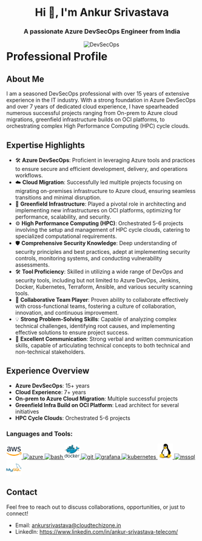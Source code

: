 <h1 align="center">Hi 👋, I'm Ankur Srivastava</h1>
<h3 align="center">A passionate Azure DevSecOps Engineer from India</h3>

<img align="right" alt="DevSecOps" width="300" src="https://github.com/Ankur-Srivastava-Cloudtechizone/Ankur-Srivastava-Cloudtechizone/assets/168817123/3792e897-4b96-4002-9e56-06515311e27c">

# Professional Profile

## About Me
I am a seasoned DevSecOps professional with over 15 years of extensive experience in the IT industry. With a strong foundation in Azure DevSecOps and over 7 years of dedicated cloud experience, I have spearheaded numerous successful projects ranging from On-prem to Azure cloud migrations, greenfield infrastructure builds on OCI platforms, to orchestrating complex High Performance Computing (HPC) cycle clouds.

## Expertise Highlights
- 🛠️ **Azure DevSecOps**: Proficient in leveraging Azure tools and practices to ensure secure and efficient development, delivery, and operations workflows.
- ☁️ **Cloud Migration**: Successfully led multiple projects focusing on migrating on-premises infrastructure to Azure cloud, ensuring seamless transitions and minimal disruption.
- 🌱 **Greenfield Infrastructure**: Played a pivotal role in architecting and implementing new infrastructures on OCI platforms, optimizing for performance, scalability, and security.
- ⚙️ **High Performance Computing (HPC)**: Orchestrated 5-6 projects involving the setup and management of HPC cycle clouds, catering to specialized computational requirements.
- 🛡️ **Comprehensive Security Knowledge**: Deep understanding of security principles and best practices, adept at implementing security controls, monitoring systems, and conducting vulnerability assessments.
- 🛠️ **Tool Proficiency**: Skilled in utilizing a wide range of DevOps and security tools, including but not limited to Azure DevOps, Jenkins, Docker, Kubernetes, Terraform, Ansible, and various security 
                            scanning tools.
- 🤝 **Collaborative Team Player**: Proven ability to collaborate effectively with cross-functional teams, fostering a culture of collaboration, innovation, and continuous improvement.
- 💡 **Strong Problem-Solving Skills**: Capable of analyzing complex technical challenges, identifying root causes, and implementing effective solutions to ensure project success.
- 📢 **Excellent Communication**: Strong verbal and written communication skills, capable of articulating technical concepts to both technical and non-technical stakeholders.

## Experience Overview
- **Azure DevSecOps**: 15+ years
- **Cloud Experience**: 7+ years
- **On-prem to Azure Cloud Migration**: Multiple successful projects
- **Greenfield Infra Build on OCI Platform**: Lead architect for several initiatives
- **HPC Cycle Clouds**: Orchestrated 5-6 projects

<h3 align="left">Languages and Tools:</h3>
<p align="left"> <a href="https://aws.amazon.com" target="_blank" rel="noreferrer"> <img src="https://raw.githubusercontent.com/devicons/devicon/master/icons/amazonwebservices/amazonwebservices-original-wordmark.svg" alt="aws" width="40" height="40"/> </a> <a href="https://azure.microsoft.com/en-in/" target="_blank" rel="noreferrer"> <img src="https://www.vectorlogo.zone/logos/microsoft_azure/microsoft_azure-icon.svg" alt="azure" width="40" height="40"/> </a> <a href="https://www.gnu.org/software/bash/" target="_blank" rel="noreferrer"> <img src="https://www.vectorlogo.zone/logos/gnu_bash/gnu_bash-icon.svg" alt="bash" width="40" height="40"/> </a> <a href="https://www.docker.com/" target="_blank" rel="noreferrer"> <img src="https://raw.githubusercontent.com/devicons/devicon/master/icons/docker/docker-original-wordmark.svg" alt="docker" width="40" height="40"/> </a> <a href="https://git-scm.com/" target="_blank" rel="noreferrer"> <img src="https://www.vectorlogo.zone/logos/git-scm/git-scm-icon.svg" alt="git" width="40" height="40"/> </a> <a href="https://grafana.com" target="_blank" rel="noreferrer"> <img src="https://www.vectorlogo.zone/logos/grafana/grafana-icon.svg" alt="grafana" width="40" height="40"/> </a> <a href="https://kubernetes.io" target="_blank" rel="noreferrer"> <img src="https://www.vectorlogo.zone/logos/kubernetes/kubernetes-icon.svg" alt="kubernetes" width="40" height="40"/> </a> <a href="https://www.linux.org/" target="_blank" rel="noreferrer"> <img src="https://raw.githubusercontent.com/devicons/devicon/master/icons/linux/linux-original.svg" alt="linux" width="40" height="40"/> </a> <a href="https://www.microsoft.com/en-us/sql-server" target="_blank" rel="noreferrer"> <img src="https://www.svgrepo.com/show/303229/microsoft-sql-server-logo.svg" alt="mssql" width="40" height="40"/> </a> <a href="https://www.mysql.com/" target="_blank" rel="noreferrer"> <img src="https://raw.githubusercontent.com/devicons/devicon/master/icons/mysql/mysql-original-wordmark.svg" alt="mysql" width="40" height="40"/> </a> </p>


## Contact
Feel free to reach out to discuss collaborations, opportunities, or just to connect!

- Email: ankursrivastava@cloudtechizone.in
- LinkedIn: https://www.linkedin.com/in/ankur-srivastava-telecom/
